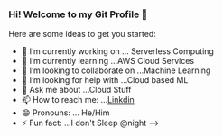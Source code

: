 ### Hi! Welcome to my Git Profile 👋

Here are some ideas to get you started:

- 🔭 I’m currently working on ... Serverless Computing 
- 🌱 I’m currently learning ...AWS Cloud Services 
- 👯 I’m looking to collaborate on ...Machine Learning
- 🤔 I’m looking for help with ...Cloud based ML
- 💬 Ask me about ...Cloud Stuff
- 📫 How to reach me: ...[Linkdin](https://www.linkedin.com/in/uvindu-dharmawardana-57aa13143/)
- 😄 Pronouns: ... He/Him
- ⚡ Fun fact: ...I don't Sleep @night
-->
